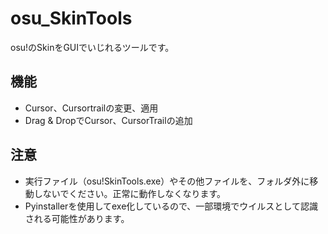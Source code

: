 # osu_SkinTools

osu!のSkinをGUIでいじれるツールです。

## 機能
- Cursor、Cursortrailの変更、適用
- Drag & DropでCursor、CursorTrailの追加

## 注意
- 実行ファイル（osu!SkinTools.exe）やその他ファイルを、フォルダ外に移動しないでください。正常に動作しなくなります。
- Pyinstallerを使用してexe化しているので、一部環境でウイルスとして認識される可能性があります。
